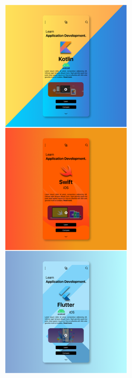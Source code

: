 <p align="center">
  <img src="https://github.com/MehulAgarwal07/Designs/blob/master/Mobile/Android/Instagram%20Post%20-%201.png" width="400" title="hover text">
  <img src="https://github.com/MehulAgarwal07/Designs/blob/master/Mobile/Android/Instagram%20Post%20-%202.png" width="400" title="hover text">
  <img src="https://github.com/MehulAgarwal07/Designs/blob/master/Mobile/Android/Instagram%20Post%20-%203.png" width="400" title="hover text">
</p>
